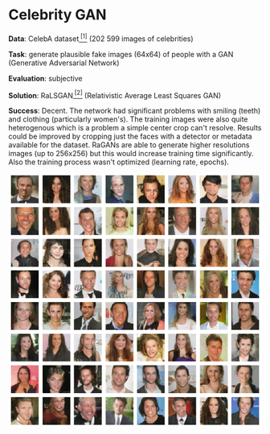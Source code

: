 # Celebrity GAN

__Data__: CelebA dataset[<sup> [1]</sup>](http://mmlab.ie.cuhk.edu.hk/projects/CelebA.html) (202 599 images of celebrities)

__Task__: generate plausible fake images (64x64) of people with a GAN (Generative Adversarial Network)

__Evaluation__: subjective

__Solution__: RaLSGAN[<sup> [2]</sup>](https://arxiv.org/abs/1807.00734) (Relativistic Average Least Squares GAN)

__Success__: Decent. The network had significant problems with smiling (teeth) and clothing (particularly women's). The training images were also quite heterogenous which is a problem a simple center crop can't resolve. Results could be improved by cropping just the faces with a detector or metadata available for the dataset. RaGANs are able to generate higher resolutions images (up to 256x256) but this would increase training time significantly. Also the training process wasn't optimized (learning rate, epochs).

![](example_output.png)

